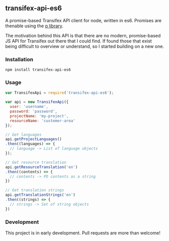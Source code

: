 ## transifex-api-es6

A promise-based Transifex API client for node, written in es6. Promises are thenable using the [q library][q].

[q]: https://github.com/kriskowal/q

The motivation behind this API is that there are no modern, promise-based JS API for Transifex out there that I could find. If found those that exist being difficult to overview or understand, so I started building on a new one.

### Installation

`npm install transifex-api-es6`

### Usage

```javascript
var TransifexApi = require('transifex-api-es6');

var api = new TransifexApi({
  user: 'username',
  password: 'password',
  projectName: 'my-project',
  resourceName: 'customer-area'
});

// Get languages
api.getProjectLanguages()
.then((languages) => {
  // language -> List of language objects
});

// Get resource translation
api.getResourceTranslation('en')
.then((contents) => {
  // contents -> PO contents as a string
})

// Get translation strings
api.getTranslationStrings('en')
.then((strings) => {
  // strings -> Set of string objects
})
```

### Development

This project is in early development. Pull requests are more than welcome!
